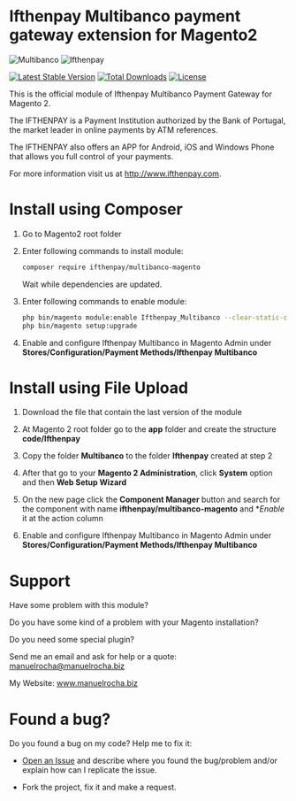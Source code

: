 Ifthenpay Multibanco payment gateway extension for Magento2
===========================================================
![Multibanco](https://raw.githubusercontent.com/manuelrocha88/magento2-Ifthenpay_Multibanco/master/logomb.jpg) ![Ifthenpay](https://raw.githubusercontent.com/manuelrocha88/magento2-Ifthenpay_Multibanco/master/itplogo.png)

[![Latest Stable Version](https://poser.pugx.org/ifthenpay/multibanco-magento/v/stable)](https://packagist.org/packages/ifthenpay/multibanco-magento) [![Total Downloads](https://poser.pugx.org/ifthenpay/multibanco-magento/downloads)](https://packagist.org/packages/ifthenpay/multibanco-magento) [![License](https://poser.pugx.org/ifthenpay/multibanco-magento/license)](https://packagist.org/packages/ifthenpay/multibanco-magento)

This is the official module of Ifthenpay Multibanco Payment Gateway for Magento 2.

The IFTHENPAY is a Payment Institution authorized by the Bank of Portugal, the market leader in online payments by ATM references.

The IFTHENPAY also offers an APP for Android, iOS and Windows Phone that allows you full control of your payments.

For more information visit us at http://www.ifthenpay.com.

Install using Composer
======================

1. Go to Magento2 root folder

2. Enter following commands to install module:

    ```bash
    composer require ifthenpay/multibanco-magento
    ```
   Wait while dependencies are updated.

3. Enter following commands to enable module:

    ```bash
    php bin/magento module:enable Ifthenpay_Multibanco --clear-static-content
    php bin/magento setup:upgrade
    ```
4. Enable and configure Ifthenpay Multibanco in Magento Admin under **Stores/Configuration/Payment Methods/Ifthenpay Multibanco**

Install using File Upload
=========================

1. Download the file that contain the last version of the module

2. At Magento 2 root folder go to the **app** folder and create the structure **code/Ifthenpay**

3. Copy the folder **Multibanco** to the folder **Ifthenpay** created at step 2

4. After that go to your **Magento 2 Administration**, click **System** option and then **Web Setup Wizard**

5. On the new page click the **Component Manager** button and search for the component with name **ifthenpay/multibanco-magento** and **Enable* it at the action column

6. Enable and configure Ifthenpay Multibanco in Magento Admin under **Stores/Configuration/Payment Methods/Ifthenpay Multibanco**

Support
=======

Have some problem with this module?

Do you have some kind of a problem with your Magento installation?

Do you need some special plugin?

Send me an email and ask for help or a quote: manuelrocha@manuelrocha.biz

My Website: www.manuelrocha.biz

Found a bug?
============

Do you found a bug on my code? Help me to fix it:

* [Open an Issue](https://github.com/manuelrocha88/magento2-Ifthenpay_Multibanco/issues/new) and describe where you found the bug/problem and/or explain how can I replicate the issue.

* Fork the project, fix it and make a request.
